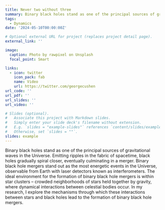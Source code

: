 ```yaml
---
title: Never two without three
summary: Binary black holes stand as one of the principal sources of gravitational waves in the Universe. Emitting ripples in the fabric of spacetime, black holes gradually spiral closer, eventually culminating in a merger. Binary black hole mergers stand out as the most energetic events in the Universe, observable from Earth with laser detectors known as interferometers. The ideal environment for the formation of binary black hole mergers is within star clusters – crowded neighborhoods of stars held together by gravity, where dynamical interactions between celestial bodies occur. In my research, I explore the mechanisms through which these interactions between stars and black holes lead to the formation of binary black hole mergers.
tags:
  - Dynamics
date: '2024-05-10T00:00:00Z'

# Optional external URL for project (replaces project detail page).
external_link: ''

image:
  caption: Photo by rawpixel on Unsplash
  focal_point: Smart

links:
  - icon: twitter
    icon_pack: fab
    name: Video
    url: https://twitter.com/georgecushen
url_code: ''
url_pdf: ''
url_slides: ''
url_video: ''

# Slides (optional).
#   Associate this project with Markdown slides.
#   Simply enter your slide deck's filename without extension.
#   E.g. `slides = "example-slides"` references `content/slides/example-slides.md`.
#   Otherwise, set `slides = ""`.
slides: example
---
```


Binary black holes stand as one of the principal sources of gravitational waves in the Universe. Emitting ripples in the fabric of spacetime, black holes gradually spiral closer, eventually culminating in a merger. Binary black hole mergers stand out as the most energetic events in the Universe, observable from Earth with laser detectors known as interferometers. The ideal environment for the formation of binary black hole mergers is within star clusters – crowded neighborhoods of stars held together by gravity, where dynamical interactions between celestial bodies occur. In my research, I explore the mechanisms through which these interactions between stars and black holes lead to the formation of binary black hole mergers.
